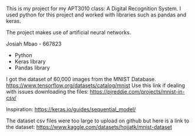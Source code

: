 This is my project for my APT3010 class: A Digital Recognition System. I used python for this project and worked with libraries such as pandas and keras.

The project makes use of artificial neural networks.

Josiah Mbao - 667823

- Python
- Keras library
- Pandas library


I got the dataset of 60,000 images from the MNIST Database.
https://www.tensorflow.org/datasets/catalog/mnist
Use this link if dealing with issues downloading the files:
https://pjreddie.com/projects/mnist-in-csv/

Inspiration:
https://keras.io/guides/sequential_model/

The dataset csv files were too large to upload on github but here is a link to the dataset:
https://www.kaggle.com/datasets/hojjatk/mnist-dataset
